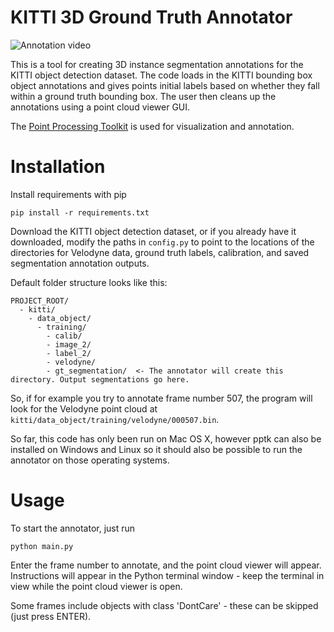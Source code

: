 # KITTI 3D Ground Truth Annotator

![Annotation video](readme_assets/annotator.gif)

This is a tool for creating 3D instance segmentation annotations for the KITTI object detection dataset. The code loads in the KITTI bounding box object annotations and gives points initial labels based on whether they fall within a ground truth bounding box. The user then cleans up the annotations using a point cloud viewer GUI.

The [Point Processing Toolkit](https://github.com/heremaps/pptk) is used for visualization and annotation.

# Installation

Install requirements with pip

```
pip install -r requirements.txt
```

Download the KITTI object detection dataset, or if you already have it downloaded, modify the paths in `config.py` to point to the locations of the directories for Velodyne data, ground truth labels, calibration, and saved segmentation annotation outputs.

Default folder structure looks like this:

```
PROJECT_ROOT/
  - kitti/
    - data_object/
      - training/
        - calib/
        - image_2/
        - label_2/
        - velodyne/
        - gt_segmentation/  <- The annotator will create this directory. Output segmentations go here.
```

So, if for example you try to annotate frame number 507, the program will look for the Velodyne point cloud at `kitti/data_object/training/velodyne/000507.bin`.

So far, this code has only been run on Mac OS X, however pptk can also be installed on Windows and Linux so it should also be possible to run the annotator on those operating systems.

# Usage

To start the annotator, just run

```
python main.py
```

Enter the frame number to annotate, and the point cloud viewer will appear. Instructions will appear in the Python terminal window - keep the terminal in view while the point cloud viewer is open. 

Some frames include objects with class 'DontCare' - these can be skipped (just press ENTER).

